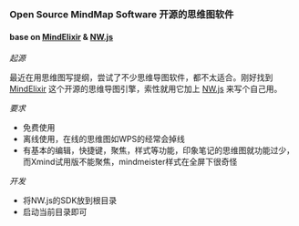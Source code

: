 ### Open Source MindMap Software 开源的思维图软件

#### base on [MindElixir](https://mindelixir.ink/) & [NW.js](https://nwjs.io/)

*起源*

最近在用思维图写提纲，尝试了不少思维导图软件，都不太适合。刚好找到 [MindElixir](https://mindelixir.ink/) 这个开源的思维导图引擎，索性就用它加上 [NW.js](https://nwjs.io/) 来写个自己用。

*要求*

- 免费使用
- 离线使用，在线的思维图如WPS的经常会掉线
- 有基本的编辑，快捷键，聚焦，样式等功能，印象笔记的思维图就功能过少，而Xmind试用版不能聚焦，mindmeister样式在全屏下很奇怪

*开发*

- 将NW.js的SDK放到根目录
- 启动当前目录即可



